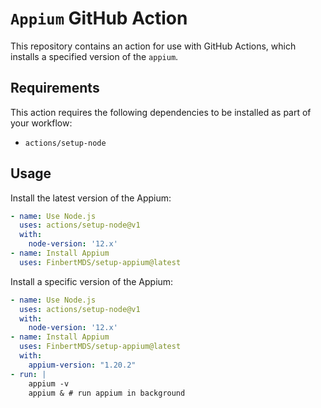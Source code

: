 # `Appium` GitHub Action

This repository contains an action for use with GitHub Actions, which installs a specified version of  the `appium`.

## Requirements
This action requires the following dependencies to be installed as part of your workflow:
- `actions/setup-node`
## Usage

Install the latest version of the Appium:

```yaml
- name: Use Node.js
  uses: actions/setup-node@v1
  with:
    node-version: '12.x'
- name: Install Appium
  uses: FinbertMDS/setup-appium@latest
```

Install a specific version of the Appium:

```yaml
- name: Use Node.js
  uses: actions/setup-node@v1
  with:
    node-version: '12.x'
- name: Install Appium
  uses: FinbertMDS/setup-appium@latest
  with:
    appium-version: "1.20.2"
- run: |
    appium -v
    appium & # run appium in background
```
